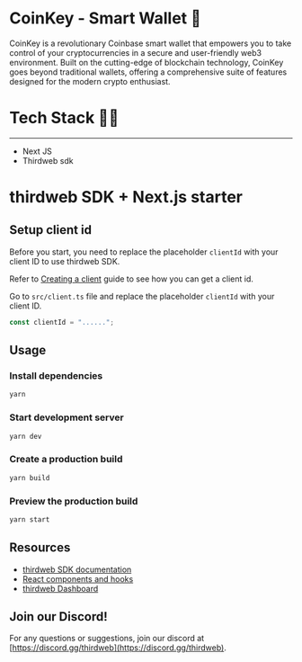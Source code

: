 # CoinKey - Smart Wallet 👛

CoinKey is a revolutionary Coinbase smart wallet that empowers you to take control of your cryptocurrencies in a secure and user-friendly web3 environment. Built on the cutting-edge of blockchain technology, CoinKey goes beyond traditional wallets, offering a comprehensive suite of features designed for the modern crypto enthusiast.

# Tech Stack 👩‍💻

---

- Next JS
- Thirdweb sdk

# thirdweb SDK + Next.js starter

## Setup client id

Before you start, you need to replace the placeholder `clientId` with your client ID to use thirdweb SDK.

Refer to [Creating a client](https://portal.thirdweb.com/typescript/v5/client) guide to see how you can get a client id.

Go to `src/client.ts` file and replace the placeholder `clientId` with your client ID.

```ts
const clientId = "......";
```

## Usage

### Install dependencies

```bash
yarn
```

### Start development server

```bash
yarn dev
```

### Create a production build

```bash
yarn build
```

### Preview the production build

```bash
yarn start
```

## Resources

- [thirdweb SDK documentation](https://portal.thirdweb.com/typescript/v5)
- [React components and hooks](https://portal.thirdweb.com/typescript/v5/react)
- [thirdweb Dashboard](https://thirdweb.com/dashboard)

## Join our Discord!

For any questions or suggestions, join our discord at [https://discord.gg/thirdweb](https://discord.gg/thirdweb).
